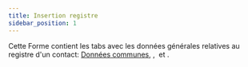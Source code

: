 ```yaml
---
title: Insertion registre
sidebar_position: 1
---
```


Cette Forme contient les tabs avec les données générales relatives au registre d'un contact:  [Données communes](/docs/erp-home/registers/contacts/create-new-contact/general), ,  et .






